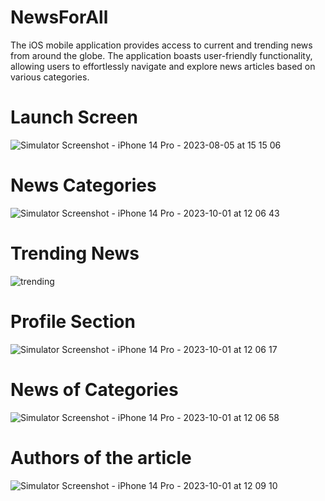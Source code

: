 # NewsForAll
The iOS mobile application provides access to current and trending news from around the globe.
The application boasts user-friendly functionality, allowing users to effortlessly navigate and explore news articles based on various categories.

# Launch Screen
![Simulator Screenshot - iPhone 14 Pro - 2023-08-05 at 15 15 06](https://github.com/Shwetaambarkhane/NewsForAll/assets/66417077/04dc96b8-e01d-46af-ba4a-9a73cb36b01f)

# News Categories
![Simulator Screenshot - iPhone 14 Pro - 2023-10-01 at 12 06 43](https://github.com/Shwetaambarkhane/NewsForAll/assets/66417077/fca6cf58-2138-4e6f-afec-042ceef1db00)

# Trending News
![trending](https://github.com/Shwetaambarkhane/NewsForAll/assets/66417077/e822e18d-e1ff-4a21-a641-29d7e3c9925a)

# Profile Section
![Simulator Screenshot - iPhone 14 Pro - 2023-10-01 at 12 06 17](https://github.com/Shwetaambarkhane/NewsForAll/assets/66417077/364510ab-7cfe-4efd-97f5-4cc0f9e48e64)

# News of Categories
![Simulator Screenshot - iPhone 14 Pro - 2023-10-01 at 12 06 58](https://github.com/Shwetaambarkhane/NewsForAll/assets/66417077/a95f295c-55a6-48e2-a43e-d154d2709f41)

# Authors of the article
![Simulator Screenshot - iPhone 14 Pro - 2023-10-01 at 12 09 10](https://github.com/Shwetaambarkhane/NewsForAll/assets/66417077/b2417c7c-f103-4b48-adf1-e3ca2160c5f8)
